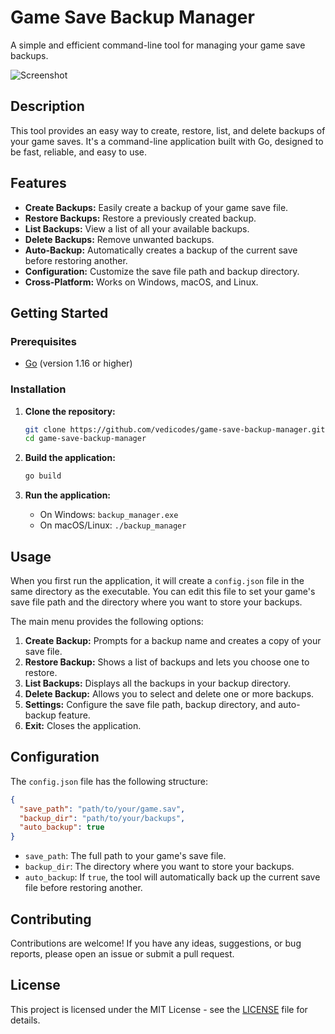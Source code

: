 # Game Save Backup Manager

A simple and efficient command-line tool for managing your game save backups.

![Screenshot](https://i.postimg.cc/WbGRTZHn/Tool-Screenshot.jpg) 

## Description

This tool provides an easy way to create, restore, list, and delete backups of your game saves. It's a command-line application built with Go, designed to be fast, reliable, and easy to use.

## Features

- **Create Backups:** Easily create a backup of your game save file.
- **Restore Backups:** Restore a previously created backup.
- **List Backups:** View a list of all your available backups.
- **Delete Backups:** Remove unwanted backups.
- **Auto-Backup:** Automatically creates a backup of the current save before restoring another.
- **Configuration:** Customize the save file path and backup directory.
- **Cross-Platform:** Works on Windows, macOS, and Linux.

## Getting Started

### Prerequisites

- [Go](https://golang.org/doc/install) (version 1.16 or higher)

### Installation

1.  **Clone the repository:**
    ```sh
    git clone https://github.com/vedicodes/game-save-backup-manager.git
    cd game-save-backup-manager
    ```

2.  **Build the application:**
    ```sh
    go build
    ```

3.  **Run the application:**
    -   On Windows: `backup_manager.exe`
    -   On macOS/Linux: `./backup_manager`

## Usage

When you first run the application, it will create a `config.json` file in the same directory as the executable. You can edit this file to set your game's save file path and the directory where you want to store your backups.

The main menu provides the following options:

1.  **Create Backup:** Prompts for a backup name and creates a copy of your save file.
2.  **Restore Backup:** Shows a list of backups and lets you choose one to restore.
3.  **List Backups:** Displays all the backups in your backup directory.
4.  **Delete Backup:** Allows you to select and delete one or more backups.
5.  **Settings:** Configure the save file path, backup directory, and auto-backup feature.
6.  **Exit:** Closes the application.

## Configuration

The `config.json` file has the following structure:

```json
{
  "save_path": "path/to/your/game.sav",
  "backup_dir": "path/to/your/backups",
  "auto_backup": true
}
```

-   `save_path`: The full path to your game's save file.
-   `backup_dir`: The directory where you want to store your backups.
-   `auto_backup`: If `true`, the tool will automatically back up the current save file before restoring another.

## Contributing

Contributions are welcome! If you have any ideas, suggestions, or bug reports, please open an issue or submit a pull request.

## License

This project is licensed under the MIT License - see the [LICENSE](LICENSE) file for details.
